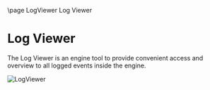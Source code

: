 \page LogViewer Log Viewer

# Log Viewer

The Log Viewer is an engine tool to provide convenient access and overview to all logged events inside the engine.

![LogViewer](img/screenshots/logviewer.png)